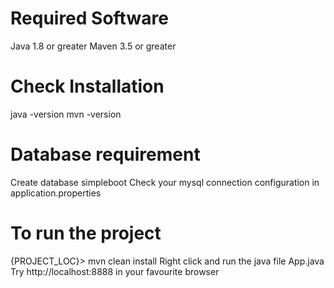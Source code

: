 Required Software
=================
Java 1.8 or greater
Maven 3.5 or greater

Check Installation
==================
java -version
mvn -version

Database requirement
====================
Create database simpleboot 
Check your mysql connection configuration in application.properties

To run the project
==================
{PROJECT_LOC}> mvn clean install
Right click and run the java file App.java
Try http://localhost:8888 in your favourite browser



 